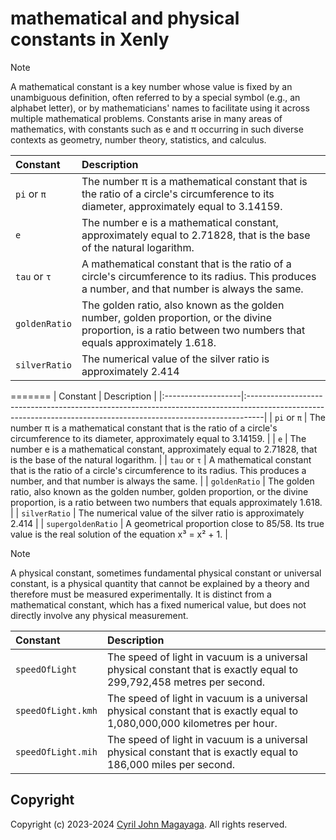 # mathematical and physical constants in Xenly

> [!NOTE]
> A mathematical constant is a key number whose value is fixed by an unambiguous definition,
> often referred to by a special symbol (e.g., an alphabet letter), or by mathematicians'
> names to facilitate using it across multiple mathematical problems. Constants arise in
> many areas of mathematics, with constants such as e and π occurring in such diverse
> contexts as geometry, number theory, statistics, and calculus.

| Constant           | Description                              |
|:-------------------|:-----------------------------------------|
| `pi` or `π`        | The number π is a mathematical constant that is the ratio of a circle's circumference to its diameter, approximately equal to 3.14159.                       |
| `e`                | The number e is a mathematical constant, approximately equal to 2.71828, that is the base of the natural logarithm.                                              |
| `tau` or `τ`       | A mathematical constant that is the ratio of a circle's circumference to its radius. This produces a number, and that number is always the same.          |
| `goldenRatio`      | The golden ratio, also known as the golden number, golden proportion, or the divine proportion, is a ratio between two numbers that equals approximately 1.618. |
| `silverRatio`      | The numerical value of the silver ratio is approximately 2.414                                                           |
=======
| Constant           | Description                                                                                                                                                     |
|:-------------------|:----------------------------------------------------------------------------------------------------------------------------------------------------------------|
| `pi` or `π`        | The number π is a mathematical constant that is the ratio of a circle's circumference to its diameter, approximately equal to 3.14159.                          |
| `e`                | The number e is a mathematical constant, approximately equal to 2.71828, that is the base of the natural logarithm.                                             |
| `tau` or `τ`       | A mathematical constant that is the ratio of a circle's circumference to its radius. This produces a number, and that number is always the same.                |
| `goldenRatio`      | The golden ratio, also known as the golden number, golden proportion, or the divine proportion, is a ratio between two numbers that equals approximately 1.618. |
| `silverRatio`      | The numerical value of the silver ratio is approximately 2.414                                                                                                  |
| `supergoldenRatio` | A geometrical proportion close to 85/58. Its true value is the real solution of the equation x³ = x² + 1.                                                       |

> [!NOTE]
> A physical constant, sometimes fundamental physical constant or universal constant,
> is a physical quantity that cannot be explained by a theory and
> therefore must be measured experimentally. It is distinct from a mathematical
> constant, which has a fixed numerical value,
> but does not directly involve any physical measurement.

| Constant           | Description                              |
|:-------------------|:-----------------------------------------|
| `speedOfLight`     | The speed of light in vacuum is a universal physical constant that is exactly equal to 299,792,458 metres per second.
| `speedOfLight.kmh` | The speed of light in vacuum is a universal physical constant that is exactly equal to 1,080,000,000 kilometres per hour.
| `speedOfLight.mih` | The speed of light in vacuum is a universal physical constant that is exactly equal to 186,000 miles per second.

## Copyright
Copyright (c) 2023-2024 [Cyril John Magayaga](https://github.com/magayaga). All rights reserved.
